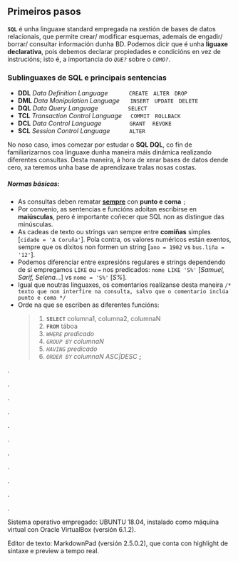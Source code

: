 ## Primeiros pasos

**```SQL```** é unha linguaxe standard empregada na xestión de bases de datos relacionais, que permite crear/ modificar esquemas, ademais de engadir/ borrar/ consultar información dunha BD. Podemos dicir que é unha **liguaxe declarativa**, pois debemos declarar propiedades e condicións en vez de instrucións; isto é, a importancia do *```QUE?```* sobre o *```COMO?```*.

### Sublinguaxes de SQL e principais sentencias

- **DDL** *Data Definition Language* &nbsp;&nbsp;&nbsp;&nbsp;&nbsp;&nbsp;&nbsp;&nbsp;&nbsp;&nbsp; ```CREATE``` &nbsp; ```ALTER``` &nbsp; ```DROP```
- **DML** *Data Manipulation Language* &nbsp;&nbsp;&nbsp;&nbsp; ```INSERT``` &nbsp; ```UPDATE``` &nbsp; ```DELETE```
- **DQL** *Data Query Language* &nbsp;&nbsp;&nbsp;&nbsp;&nbsp;&nbsp;&nbsp;&nbsp;&nbsp;&nbsp;&nbsp;&nbsp;&nbsp;&nbsp;&nbsp; ```SELECT```
- **TCL** *Transaction Control Language* &nbsp;&nbsp;&nbsp; ```COMMIT``` &nbsp; ```ROLLBACK```
- **DCL** *Data Control Language* &nbsp;&nbsp;&nbsp;&nbsp;&nbsp;&nbsp;&nbsp;&nbsp;&nbsp;&nbsp;&nbsp;&nbsp;&nbsp;&nbsp; ```GRANT``` &nbsp;&nbsp; ```REVOKE```
- **SCL** *Session Control Language* &nbsp;&nbsp;&nbsp;&nbsp;&nbsp;&nbsp;&nbsp;&nbsp;&nbsp; ```ALTER```

No noso caso, imos comezar por estudar o **SQL DQL**, co fin de familiarizarnos coa linguaxe dunha maneira máis dinámica realizando diferentes consultas. Desta maneira, á hora de xerar bases de datos dende cero, xa teremos unha base de aprendizaxe tralas nosas costas.

##### Normas básicas: 

- As consultas deben rematar <u>**sempre**</u> con **punto e coma** ```;```
- Por convenio, as sentencias e funcións adoitan escribirse en **maiúsculas**, pero é importante coñecer que SQL non as distingue das minúsculas. 
- As cadeas de texto ou strings van sempre entre **comiñas** simples [```cidade = 'A Coruña'```]. Pola contra, os valores numéricos están exentos, sempre que os díxitos non formen un string [```ano = 1902``` vs ```bus.liña = '12'```].
- Podemos diferenciar entre expresións regulares e strings dependendo de si empregamos ```LIKE``` ou ```=``` nos predicados: ```nome LIKE 'S%'``` [*Samuel, Sarif, Selena...*] vs ```nome = 'S%'``` [*S%*].
- Igual que noutras linguaxes, os comentarios realízanse desta maneira ```/* texto que non interfire na consulta, salvo que o comentario inclúa punto e coma */```
- Orde na que se escriben as diferentes funcións:
	>1. **```SELECT```** columna1, columna2, columnaN
	>2. **```FROM```** táboa
	>3. *```WHERE```  predicado*
	>4. *```GROUP BY``` columnaN*
	>5. *```HAVING```  predicado*
	>6. *```ORDER BY``` columnaN ASC|DESC* **;**


.

.

.

.

.

.

.

.

.

.

.


Sistema operativo empregado: UBUNTU 18.04, instalado como máquina virtual con Oracle VirtualBox (versión 6.1.2).

Editor de texto: MarkdownPad (versión 2.5.0.2), que conta con highlight de sintaxe e preview a tempo real.
